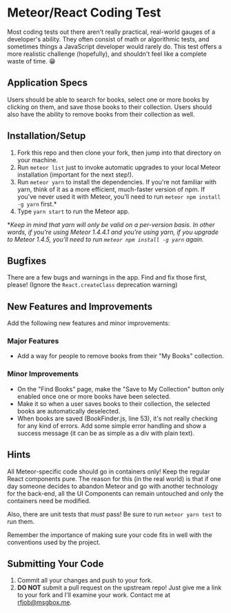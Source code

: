 # Meteor/React Coding Test

Most coding tests out there aren't really practical, real-world gauges of a developer's ability. They often consist of math or algorithmic tests, and sometimes things a JavaScript developer would rarely do. This test offers a more realistic challenge (hopefully), and shouldn't feel like a complete waste of time. 😁

## Application Specs

Users should be able to search for books, select one or more books by clicking on them, and save those books to their collection. Users should also have the ability to remove books from their collection as well.

## Installation/Setup

1. Fork this repo and then clone your fork, then jump into that directory on your machine.
2. Run `meteor list` just to invoke automatic upgrades to your local Meteor installation (important for the next step!).
3. Run `meteor yarn` to install the dependencies. If you're not familiar with yarn, think of it as a more efficient, much-faster version of npm. If you've never used it with Meteor, you'll need to run `meteor npm install -g yarn` first.*
4. Type `yarn start` to run the Meteor app.

\**Keep in mind that yarn will only be valid on a per-version basis. In other words, if you're using Meteor 1.4.4.1 and you're using yarn, if you upgrade to Meteor 1.4.5, you'll need to run `meteor npm install -g yarn` again.*

## Bugfixes

There are a few bugs and warnings in the app. Find and fix those first, please! (Ignore the `React.createClass` deprecation warning)

## New Features and Improvements

Add the following new features and minor improvements:

### Major Features

* Add a way for people to remove books from their "My Books" collection.

### Minor Improvements

* On the "Find Books" page, make the "Save to My Collection" button only enabled once one or more books have been selected.
* Make it so when a user saves books to their collection, the selected books are automatically deselected.
* When books are saved (BookFinder.js, line 53), it's not really checking for any kind of errors. Add some simple error handling and show a success message (it can be as simple as a div with plain text).

## Hints

All Meteor-specific code should go in containers only! Keep the regular React components pure. The reason for this (in the real world) is that if one day someone decides to abandon Meteor and go with another technology for the back-end, all the UI Components can remain untouched and only the containers need be modified.

Also, there are unit tests that _must_ pass! Be sure to run `meteor yarn test` to run them.

Remember the importance of making sure your code fits in well with the conventions used by the project.

## Submitting Your Code

1. Commit all your changes and push to your fork.
2. **DO NOT** submit a pull request on the upstream repo! Just give me a link to your fork and I'll examine your work. Contact me at [rfjob@msgbox.me](mailto:rfjob@msgbox.me).
